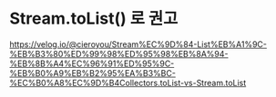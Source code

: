 # Stream.toList() 로 권고

https://velog.io/@cieroyou/Stream%EC%9D%84-List%EB%A1%9C-%EB%B3%80%ED%99%98%ED%95%98%EB%8A%94-%EB%8B%A4%EC%96%91%ED%95%9C-%EB%B0%A9%EB%B2%95%EA%B3%BC-%EC%B0%A8%EC%9D%B4Collectors.toList-vs-Stream.toList